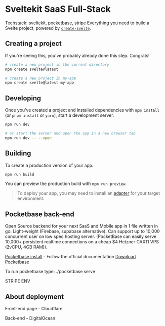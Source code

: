 # Sveltekit SaaS Full-Stack

Techstack:
sveltekit, pocketbase, stripe
Everything you need to build a Svelte project, powered by [`create-svelte`](https://github.com/sveltejs/kit/tree/main/packages/create-svelte).

## Creating a project

If you're seeing this, you've probably already done this step. Congrats!

```bash
# create a new project in the current directory
npm create svelte@latest

# create a new project in my-app
npm create svelte@latest my-app
```

## Developing

Once you've created a project and installed dependencies with `npm install` (or `pnpm install` or `yarn`), start a development server:

```bash
npm run dev

# or start the server and open the app in a new browser tab
npm run dev -- --open
```

## Building

To create a production version of your app:

```bash
npm run build
```

You can preview the production build with `npm run preview`.

> To deploy your app, you may need to install an [adapter](https://kit.svelte.dev/docs/adapters) for your target environment.


## Pocketbase back-end
Open Source backend for your next SaaS and Mobile app in 1 file written in go. Light-weight (Firebase, supabase alternative). Can support up to 10,000 concurrent user on low spec hosting server.
(PocketBase can easily serve 10,000+ persistent realtime connections on a cheap $4 Hetzner CAX11 VPS (2vCPU, 4GB RAM)).

[Pocketbase install](https://pocketbase.io/docs/) - Follow the official documentation
[Download Pocketbase](https://github.com/pocketbase/pocketbase/releases/download/v0.22.3/pocketbase_0.22.3_windows_amd64.zip)

To run pocketbase type:
./pocketbase serve

STRIPE ENV


## About deployment

Front-end page - Cloudflare

Back-end - DigitalOcean
